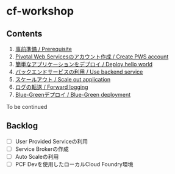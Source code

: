 # cf-workshop

## Contents

1. [事前準備 / Prerequisite](prerequisite.md)
2. [Pivotal Web Servicesのアカウント作成 / Create PWS account](pivotal-web-services.md)
3. [簡単なアプリケーションをデプロイ / Deploy hello world](deploy-application.md)
4. [バックエンドサービスの利用 / Use backend service](backend-service.md)
5. [スケールアウト / Scale out application](scale-out.md)
6. [ログの転送 / Forward logging](logging.md)
7. [Blue-Greenデプロイ / Blue-Green deployment](blue-green-deployment.md)

To be continued

## Backlog

- [ ] User Provided Serviceの利用
- [ ] Service Brokerの作成
- [ ] Auto Scaleの利用
- [ ] PCF Devを使用したローカルCloud Foundry環境
